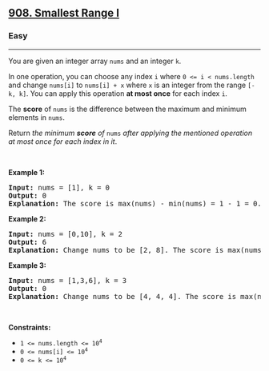 <h2><a href="https://leetcode.com/problems/smallest-range-i/">908. Smallest Range I</a></h2><h3>Easy</h3><hr><div><p>You are given an integer array <code>nums</code> and an integer <code>k</code>.</p>

<p>In one operation, you can choose any index <code>i</code> where <code>0 &lt;= i &lt; nums.length</code> and change <code>nums[i]</code> to <code>nums[i] + x</code> where <code>x</code> is an integer from the range <code>[-k, k]</code>. You can apply this operation <strong>at most once</strong> for each index <code>i</code>.</p>

<p>The <strong>score</strong> of <code>nums</code> is the difference between the maximum and minimum elements in <code>nums</code>.</p>

<p>Return <em>the minimum <strong>score</strong> of </em><code>nums</code><em> after applying the mentioned operation at most once for each index in it</em>.</p>

<p>&nbsp;</p>
<p><strong>Example 1:</strong></p>

<pre><strong>Input:</strong> nums = [1], k = 0
<strong>Output:</strong> 0
<strong>Explanation:</strong> The score is max(nums) - min(nums) = 1 - 1 = 0.
</pre>

<p><strong>Example 2:</strong></p>

<pre><strong>Input:</strong> nums = [0,10], k = 2
<strong>Output:</strong> 6
<strong>Explanation:</strong> Change nums to be [2, 8]. The score is max(nums) - min(nums) = 8 - 2 = 6.
</pre>

<p><strong>Example 3:</strong></p>

<pre><strong>Input:</strong> nums = [1,3,6], k = 3
<strong>Output:</strong> 0
<strong>Explanation:</strong> Change nums to be [4, 4, 4]. The score is max(nums) - min(nums) = 4 - 4 = 0.
</pre>

<p>&nbsp;</p>
<p><strong>Constraints:</strong></p>

<ul>
	<li><code>1 &lt;= nums.length &lt;= 10<sup>4</sup></code></li>
	<li><code>0 &lt;= nums[i] &lt;= 10<sup>4</sup></code></li>
	<li><code>0 &lt;= k &lt;= 10<sup>4</sup></code></li>
</ul>
</div>